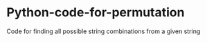 # Python-code-for-permutation
Code for finding all possible string combinations from a given string
